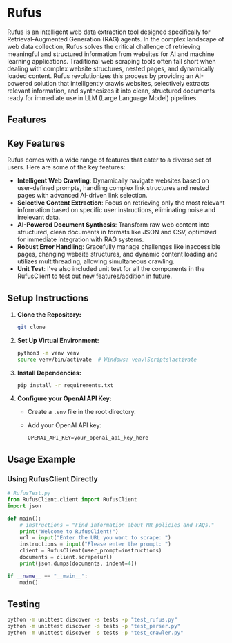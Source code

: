 # Rufus

Rufus is an intelligent web data extraction tool designed specifically for Retrieval-Augmented Generation (RAG) agents. In the complex landscape of web data collection, Rufus solves the critical challenge of retrieving meaningful and structured information from websites for AI and machine learning applications.
Traditional web scraping tools often fall short when dealing with complex website structures, nested pages, and dynamically loaded content. Rufus revolutionizes this process by providing an AI-powered solution that intelligently crawls websites, selectively extracts relevant information, and synthesizes it into clean, structured documents ready for immediate use in LLM (Large Language Model) pipelines.

## Features

## **Key Features**

Rufus comes with a wide range of features that cater to a diverse set of users. Here are some of the key features:

- **Intelligent Web Crawling**: Dynamically navigate websites based on user-defined prompts, handling complex link structures and nested pages with advanced AI-driven link selection.
- **Selective Content Extraction**: Focus on retrieving only the most relevant information based on specific user instructions, eliminating noise and irrelevant data.
- **AI-Powered Document Synthesis**: Transform raw web content into structured, clean documents in formats like JSON and CSV, optimized for immediate integration with RAG systems.
- **Robust Error Handling**: Gracefully manage challenges like inaccessible pages, changing website structures, and dynamic content loading and utilizes multithreading, allowing simultaneous crawling.
- **Unit Test**: I've also included unit test for all the components in the RufusClient to test out new features/addition in future.
## Setup Instructions

1. **Clone the Repository:**

    ```bash
    git clone 
    ```

2. **Set Up Virtual Environment:**

    ```bash
    python3 -m venv venv
    source venv/bin/activate  # Windows: venv\Scripts\activate
    ```

3. **Install Dependencies:**

    ```bash
    pip install -r requirements.txt
    ```

4. **Configure your OpenAI API Key:**

    - Create a `.env` file in the root directory.
    - Add your OpenAI API key:

      ```plaintext
      OPENAI_API_KEY=your_openai_api_key_here
      ```

## Usage Example

### Using RufusClient Directly

```python
# RufusTest.py
from RufusClient.client import RufusClient
import json

def main():
    # instructions = "Find information about HR policies and FAQs."
    print("Welcome to RufusClient!")
    url = input("Enter the URL you want to scrape: ")
    instructions = input("Please enter the prompt: ")
    client = RufusClient(user_prompt=instructions)
    documents = client.scrape(url)
    print(json.dumps(documents, indent=4))

if __name__ == "__main__":
    main()
```

## Testing

```bash
python -m unittest discover -s tests -p "test_rufus.py"
python -m unittest discover -s tests -p "test_parser.py"
python -m unittest discover -s tests -p "test_crawler.py"
```
